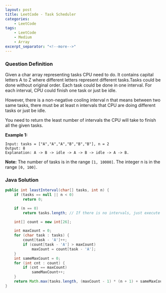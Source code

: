 ```yaml
---
layout: post
title: LeetCode - Task Scheduler
categories:
    - LeetCode
tags:
    - LeetCode
    - Medium
    - Array
excerpt_separator: "<!--more-->"
---
```


### Question Definition

Given a char array representing tasks CPU need to do. It contains capital letters A to Z where different letters represent different tasks.Tasks could be done without original order. Each task could be done in one interval. For each interval, CPU could finish one task or just be idle.

However, there is a non-negative cooling interval n that means between two same tasks, there must be at least n intervals that CPU are doing different tasks or just be idle.

You need to return the least number of intervals the CPU will take to finish all the given tasks.
<!--more-->

**Example 1:**

```
Input: tasks = ["A","A","A","B","B","B"], n = 2
Output: 8
Explanation: A -> B -> idle -> A -> B -> idle -> A -> B.
```

**Note:**
The number of tasks is in the range `[1, 10000]`.
The integer n is in the range `[0, 100]`.

### Java Solution
```java
public int leastInterval(char[] tasks, int n) {
    if (tasks == null || n < 0)
        return 0;

    if (n == 0)
        return tasks.length; // If there is no intervals, just execute all tasks one by one.

    int[] count = new int[26];

    int maxCount = 0;
    for (char task : tasks) {
        count[task - 'A']++;
        if (count[task - 'A'] > maxCount)
            maxCount = count[task - 'A'];
    }
    int sameMaxCount = 0;
    for (int cnt : count) {
        if (cnt == maxCount)
            sameMaxCount++;
    }
    return Math.max(tasks.length, (maxCount - 1) * (n + 1) + sameMaxCount);
}
```
